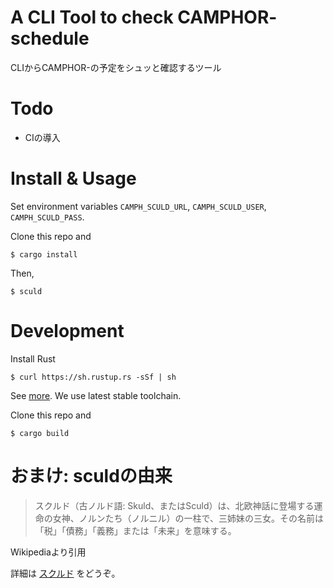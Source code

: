 # A CLI Tool to check CAMPHOR- schedule
CLIからCAMPHOR-の予定をシュッと確認するツール

# Todo

- CIの導入

# Install & Usage
Set environment variables `CAMPH_SCULD_URL`, `CAMPH_SCULD_USER`, `CAMPH_SCULD_PASS`.

Clone this repo and

```
$ cargo install
```

Then,

```
$ sculd
```

# Development
Install Rust

```
$ curl https://sh.rustup.rs -sSf | sh
```

See [more](https://www.rust-lang.org/en-US/install.html).
We use latest stable toolchain.

Clone this repo and

```
$ cargo build
```

# おまけ: sculdの由来
> スクルド（古ノルド語: Skuld、またはSculd）は、北欧神話に登場する運命の女神、ノルンたち（ノルニル）の一柱で、三姉妹の三女。その名前は「税」「債務」「義務」または「未来」を意味する。

Wikipediaより引用

詳細は [スクルド](https://ja.wikipedia.org/wiki/%E3%82%B9%E3%82%AF%E3%83%AB%E3%83%89) をどうぞ。
